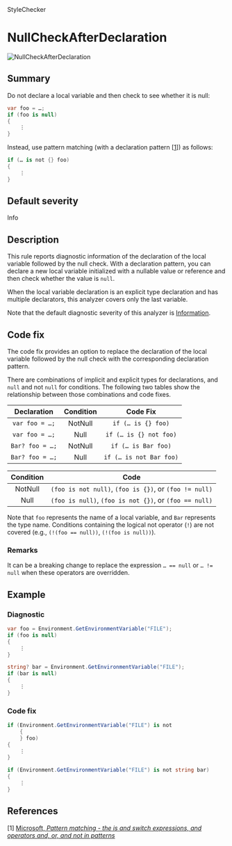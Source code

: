 <div class="project-logo">StyleChecker</div>
<div id="toc-level" data-values="H2,H3"></div>

# NullCheckAfterDeclaration

<div class="horizontal-scroll">

![NullCheckAfterDeclaration][fig-NullCheckAfterDeclaration]

</div>

## Summary

Do not declare a local variable and then check to see whether it is null:

```csharp
var foo = …;
if (foo is null)
{
    ⋮
}
```

Instead, use pattern matching (with a declaration pattern \[[1](#ref1)\]) as
follows:

```csharp
if (… is not {} foo)
{
    ⋮
}
```

## Default severity

Info

## Description

This rule reports diagnostic information of the declaration of the local
variable followed by the null check. With a declaration pattern, you can declare
a new local variable initialized with a nullable value or reference and then
check whether the value is `null`.

When the local variable declaration is an explicit type declaration and has
multiple declarators, this analyzer covers only the last variable.

Note that the default diagnostic severity of this analyzer is
[Information][diagnostic-severity].

## Code fix

The code fix provides an option to replace the declaration of the local variable
followed by the null check with the corresponding declaration pattern.

There are combinations of implicit and explicit types for declarations, and
`null` and not `null` for conditions. The following two tables show the
relationship between those combinations and code fixes.

| Declaration | Condition | Code Fix |
| :---: | :---: | :---: |
| `var foo = …;` | NotNull | `if (… is {} foo)`|
| `var foo = …;` | Null | `if (… is {} not foo)`|
| `Bar? foo = …;` | NotNull | `if (… is Bar foo)`|
| `Bar? foo = …;` | Null | `if (… is not Bar foo)`|

| Condition | Code |
| :---: | :---: |
| NotNull | `(foo is not null)`, `(foo is {})`, or `(foo != null)` |
| Null | `(foo is null)`, `(foo is not {})`, or `(foo == null)` |

Note that `foo` represents the name of a local variable, and `Bar` represents
the type name. Conditions containing the logical not operator (`!`) are not
covered (e.g., `(!(foo == null))`, `(!(foo is null))`).

### Remarks

It can be a breaking change to replace the expression `… == null` or `… != null`
when these operators are overridden.

## Example

### Diagnostic

```csharp
var foo = Environment.GetEnvironmentVariable("FILE");
if (foo is null)
{
    ⋮
}

string? bar = Environment.GetEnvironmentVariable("FILE");
if (bar is null)
{
    ⋮
}
```

### Code fix

```csharp
if (Environment.GetEnvironmentVariable("FILE") is not
    {
    } foo)
{
    ⋮
}

if (Environment.GetEnvironmentVariable("FILE") is not string bar)
{
    ⋮
}
```

## References

<a id="ref1"></a> [1]
[Microsoft, _Pattern matching - the is and switch expressions, and operators and, or, and not in patterns_][Declaration pattern]

[diagnostic-severity]:
  https://docs.microsoft.com/en-us/dotnet/api/microsoft.codeanalysis.diagnosticseverity?view=roslyn-dotnet
[Declaration pattern]:
  https://learn.microsoft.com/en-us/dotnet/csharp/language-reference/operators/patterns#declaration-and-type-patterns
[fig-NullCheckAfterDeclaration]:
  https://maroontress.github.io/StyleChecker/images/NullCheckAfterDeclaration.webp
